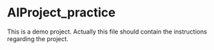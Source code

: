 # AIProject_practice
This is a demo project. Actually this file should contain the instructions regarding the project. 
